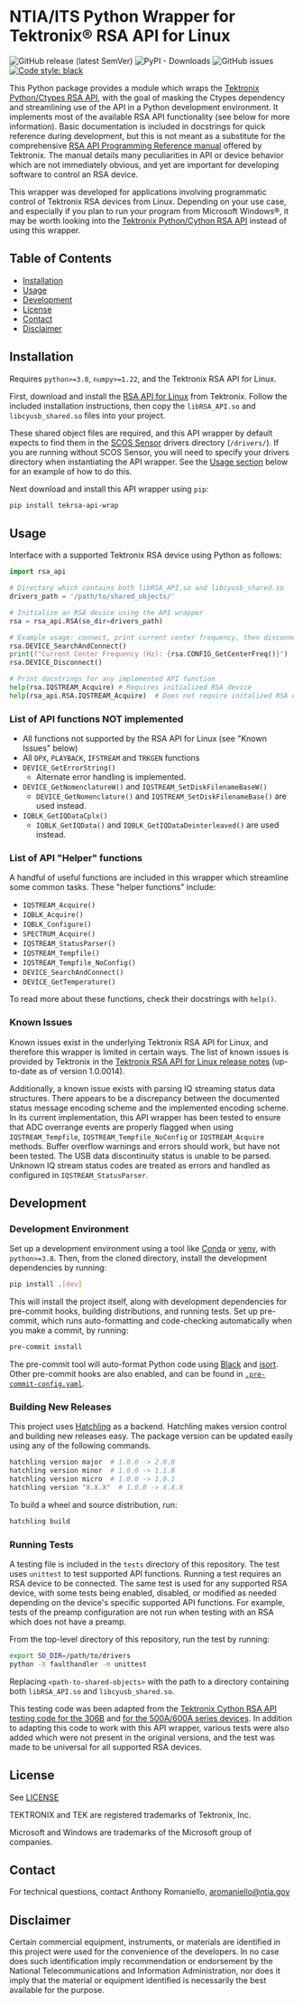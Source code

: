 # NTIA/ITS Python Wrapper for Tektronix® RSA API for Linux

![GitHub release (latest SemVer)](https://img.shields.io/github/v/release/NTIA/tekrsa-api-wrap?display_name=tag&sort=semver)
![PyPI - Downloads](https://img.shields.io/pypi/dm/tekrsa-api-wrap)
![GitHub issues](https://img.shields.io/github/issues/NTIA/tekrsa-api-wrap)
[![Code style: black](https://img.shields.io/badge/code%20style-black-000000.svg)](https://github.com/psf/black)

This Python package provides a module which wraps the
[Tektronix Python/Ctypes RSA API](https://github.com/tektronix/RSA_API/tree/master/Python),
with the goal of masking the Ctypes dependency and streamlining use of the API in a
Python development environment. It implements most of the available RSA API functionality
(see below for more information). Basic documentation is included in docstrings for quick
reference during development, but this is not meant as a substitute for the comprehensive
[RSA API Programming Reference manual](https://www.tek.com/spectrum-analyzer/rsa306-manual/rsa306-rsa306b-and-rsa500a-600a-0)
offered by Tektronix. The manual details many peculiarities in API or device behavior
which are not immediately obvious, and yet are important for developing software to
control an RSA device.

This wrapper was developed for applications involving programmatic control of Tektronix
RSA devices from Linux. Depending on your use case, and especially if you plan to run
your program from Microsoft Windows®, it may be worth looking into the
[Tektronix Python/Cython RSA API](https://github.com/tektronix/RSA_API/tree/master/Python/Cython%20Version)
instead of using this wrapper.

## Table of Contents

- [Installation](#installation)
- [Usage](#usage)
- [Development](#development)
- [License](#license)
- [Contact](#contact)
- [Disclaimer](#disclaimer)

## Installation

Requires `python>=3.8`, `numpy>=1.22`, and the Tektronix RSA API for Linux.

First, download and install the
[RSA API for Linux](https://www.tek.com/spectrum-analyzer/rsa306-software/rsa-application-programming-interface--api-for-64bit-linux--v100014)
from Tektronix. Follow the included installation instructions, then copy the
`libRSA_API.so` and `libcyusb_shared.so` files into your project.

These shared object files are required, and this API wrapper by default expects to find
them in the [SCOS Sensor](https://github.com/NTIA/scos-sensor/) drivers directory
(`/drivers/`). If you are running without SCOS Sensor, you will need to specify your
drivers directory when instantiating the API wrapper. See the [Usage section](#usage)
below for an example of how to do this.

Next download and install this API wrapper using `pip`:

```bash
pip install tekrsa-api-wrap
```

## Usage

Interface with a supported Tektronix RSA device using Python as follows:

```python
import rsa_api

# Directory which contains both libRSA_API.so and libcyusb_shared.so
drivers_path = '/path/to/shared_objects/'

# Initialize an RSA device using the API wrapper
rsa = rsa_api.RSA(so_dir=drivers_path)

# Example usage: connect, print current center frequency, then disconnect
rsa.DEVICE_SearchAndConnect()
print(f"Current Center Frequency (Hz): {rsa.CONFIG_GetCenterFreq()}")
rsa.DEVICE_Disconnect()

# Print docstrings for any implemented API function
help(rsa.IQSTREAM_Acquire) # Requires initialized RSA device
help(rsa_api.RSA.IQSTREAM_Acquire)  # Does not require initalized RSA device
```

### List of API functions NOT implemented

- All functions not supported by the RSA API for Linux (see "Known Issues" below)
- All `DPX`, `PLAYBACK`, `IFSTREAM` and `TRKGEN` functions
- `DEVICE_GetErrorString()`
  - Alternate error handling is implemented.
- `DEVICE_GetNomenclatureW()` and `IQSTREAM_SetDiskFilenameBaseW()`
  - `DEVICE_GetNomenclature()` and `IQSTREAM_SetDiskFilenameBase()` are used instead.
- `IQBLK_GetIQDataCplx()`
  - `IQBLK_GetIQData()` and `IQBLK_GetIQDataDeinterleaved()` are used instead.

### List of API "Helper" functions

A handful of useful functions are included in this wrapper which streamline some common
tasks. These "helper functions" include:

- `IQSTREAM_Acquire()`
- `IQBLK_Acquire()`
- `IQBLK_Configure()`
- `SPECTRUM_Acquire()`
- `IQSTREAM_StatusParser()`
- `IQSTREAM_Tempfile()`
- `IQSTREAM_Tempfile_NoConfig()`
- `DEVICE_SearchAndConnect()`
- `DEVICE_GetTemperature()`

To read more about these functions, check their docstrings with `help()`.

### Known Issues

Known issues exist in the underlying Tektronix RSA API for Linux, and therefore this
wrapper is limited in certain ways. The list of known issues is provided by Tektronix in
the [Tektronix RSA API for Linux release notes](https://download.tek.com/software/supporting_files/ReleaseNotes_1_0_0014_64bit_066207701.txt)
(up-to-date as of version 1.0.0014).

Additionally, a known issue exists with parsing IQ streaming status data structures.
There appears to be a discrepancy between the documented status message encoding scheme
and the implemented encoding scheme. In its current implementation, this API wrapper has
been tested to ensure that ADC overrange events are properly flagged when using
`IQSTREAM_Tempfile`, `IQSTREAM_Tempfile_NoConfig` or `IQSTREAM_Acquire` methods. Buffer
overflow warnings and errors should work, but have not been tested. The USB data
discontinuity status is unable to be parsed. Unknown IQ stream status codes are treated
as errors and handled as configured in `IQSTREAM_StatusParser`.

## Development

### Development Environment

Set up a development environment using a tool like
[Conda](https://docs.conda.io/en/latest/)
or [venv](https://docs.python.org/3/library/venv.html#module-venv), with `python>=3.8`.
Then, from the cloned directory, install the development dependencies by running:

```bash
pip install .[dev]
```

This will install the project itself, along with development dependencies for pre-commit
hooks, building distributions, and running tests. Set up pre-commit, which runs
auto-formatting and code-checking automatically when you make a commit, by running:

```bash
pre-commit install
```

The pre-commit tool will auto-format Python code using [Black](https://github.com/psf/black)
and [isort](https://github.com/pycqa/isort). Other pre-commit hooks are also enabled, and
can be found in [`.pre-commit-config.yaml`](.pre-commit-config.yaml).

### Building New Releases

This project uses [Hatchling](https://github.com/pypa/hatch/tree/master/backend) as a
backend. Hatchling makes version control and building new releases easy. The package
version can be updated easily using any of the following commands.

```bash
hatchling version major  # 1.0.0 -> 2.0.0
hatchling version minor  # 1.0.0 -> 1.1.0
hatchling version micro  # 1.0.0 -> 1.0.1
hatchling version "X.X.X"  # 1.0.0 -> X.X.X
```

To build a wheel and source distribution, run:

```bash
hatchling build
```

### Running Tests

A testing file is included in the `tests` directory of this repository. The test uses
`unittest` to test supported API functions. Running a test requires an RSA device to be
connected. The same test is used for any supported RSA device, with some tests being
enabled, disabled, or modified as needed depending on the device's specific supported
API functions. For example, tests of the preamp configuration are not run when testing
with an RSA which does not have a preamp.

From the top-level directory of this repository, run the test by running:

  ```bash
  export SO_DIR=/path/to/drivers
  python -X faulthandler -m unittest
  ```

Replacing `<path-to-shared-objects>` with the path to a directory containing both
`libRSA_API.so` and `libcyusb_shared.so`.

This testing code was been adapted from the
[Tektronix Cython RSA API testing code for the 306B](https://github.com/tektronix/RSA_API/blob/master/Python/Cython%20Version/test_rsa306b.py)
and [for the 500A/600A series devices](https://github.com/tektronix/RSA_API/blob/master/Python/Cython%20Version/test_rsa500-600.py).
In addition to adapting this code to work with this API wrapper, various tests were also
added which were not present in the original versions, and the test was made to be
universal for all supported RSA devices.

## License

See [LICENSE](LICENSE.md)

TEKTRONIX and TEK are registered trademarks of Tektronix, Inc.

Microsoft and Windows are trademarks of the Microsoft group of companies.

## Contact

For technical questions, contact Anthony Romaniello, aromaniello@ntia.gov

## Disclaimer

Certain commercial equipment, instruments, or materials are identified in this project
were used for the convenience of the developers. In no case does such identification
imply recommendation or endorsement by the National Telecommunications and Information
Administration, nor does it imply that the material or equipment identified is necessarily
the best available for the purpose.
